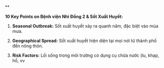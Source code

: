 **

**10 Key Points on Bệnh viện Nhi Đồng 2 & Sốt Xuất Huyết:**

1. **Seasonal Outbreak:** Sốt xuất huyết xảy ra quanh năm, đặc biệt vào mùa mưa.


2. **Geographical Spread:** Sốt xuất huyết hiện diện tại mọi nơi từ thành phố đến nông thôn.


3. **Risk Factors:** Lối sống trong môi trường có dụng cụ chứa nước (lu, khạp, hồ, vv